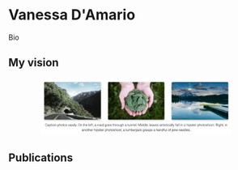 # Vanessa D'Amario

Bio 

## My vision


<p align="center">
  <a href="https://vanessadamario.github.io/">
    <img src="assets/img/photos-screenshot.png" width="75%">
  </a>
</p>

## Publications